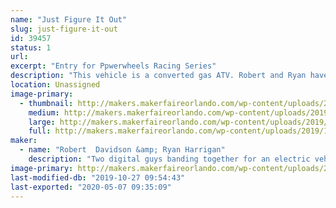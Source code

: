 ```yaml
---
name: "Just Figure It Out"
slug: just-figure-it-out
id: 39457
status: 1
url: 
excerpt: "Entry for Ppwerwheels Racing Series"
description: "This vehicle is a converted gas ATV. Robert and Ryan have 'learned while doing' for this project. Through determination and luck, this vehicle has made it as a competitor in this year's race"
location: Unassigned
image-primary:
  - thumbnail: http://makers.makerfaireorlando.com/wp-content/uploads/2019/10/profile_pic-1-150x150.jpeg
    medium: http://makers.makerfaireorlando.com/wp-content/uploads/2019/10/profile_pic-1-300x225.jpeg
    large: http://makers.makerfaireorlando.com/wp-content/uploads/2019/10/profile_pic-1-1024x768.jpeg
    full: http://makers.makerfaireorlando.com/wp-content/uploads/2019/10/profile_pic-1.jpeg
maker:
  - name: "Robert  Davidson &amp; Ryan Harrigan"
    description: "Two digital guys banding together for an electric vehicle"
image-primary: http://makers.makerfaireorlando.com/wp-content/uploads/2019/10/profile_pic-1024x768.jpeg
last-modified-db: "2019-10-27 09:54:43"
last-exported: "2020-05-07 09:35:09"
---
```

